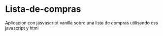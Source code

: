 # Lista-de-compras
Aplicacion con jasvascript vanilla sobre una lista de compras
utilisando css javascript y html
